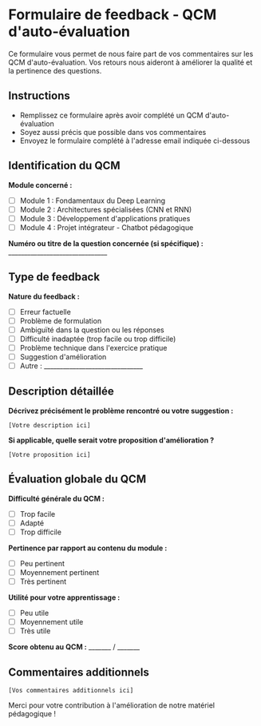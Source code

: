 # Formulaire de feedback - QCM d'auto-évaluation

Ce formulaire vous permet de nous faire part de vos commentaires sur les QCM d'auto-évaluation. Vos retours nous aideront à améliorer la qualité et la pertinence des questions.

## Instructions
- Remplissez ce formulaire après avoir complété un QCM d'auto-évaluation
- Soyez aussi précis que possible dans vos commentaires
- Envoyez le formulaire complété à l'adresse email indiquée ci-dessous

## Identification du QCM

**Module concerné :**
- [ ] Module 1 : Fondamentaux du Deep Learning
- [ ] Module 2 : Architectures spécialisées (CNN et RNN)
- [ ] Module 3 : Développement d'applications pratiques
- [ ] Module 4 : Projet intégrateur - Chatbot pédagogique

**Numéro ou titre de la question concernée (si spécifique) :** _______________________________

## Type de feedback

**Nature du feedback :**
- [ ] Erreur factuelle
- [ ] Problème de formulation
- [ ] Ambiguïté dans la question ou les réponses
- [ ] Difficulté inadaptée (trop facile ou trop difficile)
- [ ] Problème technique dans l'exercice pratique
- [ ] Suggestion d'amélioration
- [ ] Autre : _______________________________

## Description détaillée

**Décrivez précisément le problème rencontré ou votre suggestion :**
```
[Votre description ici]
```

**Si applicable, quelle serait votre proposition d'amélioration ?**
```
[Votre proposition ici]
```

## Évaluation globale du QCM

**Difficulté générale du QCM :**
- [ ] Trop facile
- [ ] Adapté
- [ ] Trop difficile

**Pertinence par rapport au contenu du module :**
- [ ] Peu pertinent
- [ ] Moyennement pertinent
- [ ] Très pertinent

**Utilité pour votre apprentissage :**
- [ ] Peu utile
- [ ] Moyennement utile
- [ ] Très utile

**Score obtenu au QCM :** _______ / _______

## Commentaires additionnels

```
[Vos commentaires additionnels ici]
```



Merci pour votre contribution à l'amélioration de notre matériel pédagogique !

